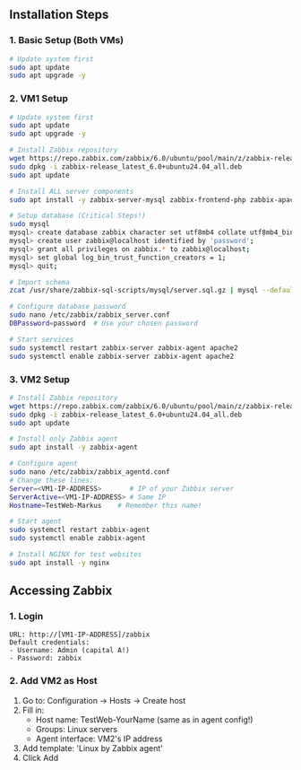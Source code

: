## Installation Steps

### 1. Basic Setup (Both VMs)
```bash
# Update system first
sudo apt update
sudo apt upgrade -y
```

### 2. VM1 Setup 
```bash
# Update system first
sudo apt update
sudo apt upgrade -y

# Install Zabbix repository
wget https://repo.zabbix.com/zabbix/6.0/ubuntu/pool/main/z/zabbix-release/zabbix-release_latest_6.0+ubuntu24.04_all.deb
sudo dpkg -i zabbix-release_latest_6.0+ubuntu24.04_all.deb
sudo apt update

# Install ALL server components
sudo apt install -y zabbix-server-mysql zabbix-frontend-php zabbix-apache-conf zabbix-sql-scripts zabbix-agent mysql-server

# Setup database (Critical Steps!)
sudo mysql
mysql> create database zabbix character set utf8mb4 collate utf8mb4_bin;
mysql> create user zabbix@localhost identified by 'password';
mysql> grant all privileges on zabbix.* to zabbix@localhost;
mysql> set global log_bin_trust_function_creators = 1;
mysql> quit;

# Import schema
zcat /usr/share/zabbix-sql-scripts/mysql/server.sql.gz | mysql --default-character-set=utf8mb4 -uzabbix -p zabbix

# Configure database password
sudo nano /etc/zabbix/zabbix_server.conf
DBPassword=password  # Use your chosen password

# Start services
sudo systemctl restart zabbix-server zabbix-agent apache2
sudo systemctl enable zabbix-server zabbix-agent apache2
```

### 3. VM2 Setup
```bash
# Install Zabbix repository
wget https://repo.zabbix.com/zabbix/6.0/ubuntu/pool/main/z/zabbix-release/zabbix-release_latest_6.0+ubuntu24.04_all.deb
sudo dpkg -i zabbix-release_latest_6.0+ubuntu24.04_all.deb
sudo apt update

# Install only Zabbix agent
sudo apt install -y zabbix-agent

# Configure agent
sudo nano /etc/zabbix/zabbix_agentd.conf
# Change these lines:
Server=<VM1-IP-ADDRESS>       # IP of your Zabbix server
ServerActive=<VM1-IP-ADDRESS> # Same IP
Hostname=TestWeb-Markus    # Remember this name!

# Start agent
sudo systemctl restart zabbix-agent
sudo systemctl enable zabbix-agent

# Install NGINX for test websites
sudo apt install -y nginx
```

## Accessing Zabbix

### 1. Login
```plaintext
URL: http://[VM1-IP-ADDRESS]/zabbix
Default credentials:
- Username: Admin (capital A!)
- Password: zabbix
```

### 2. Add VM2 as Host
1. Go to: Configuration → Hosts → Create host
2. Fill in:
   - Host name: TestWeb-YourName (same as in agent config!)
   - Groups: Linux servers
   - Agent interface: VM2's IP address
3. Add template: 'Linux by Zabbix agent'
4. Click Add
